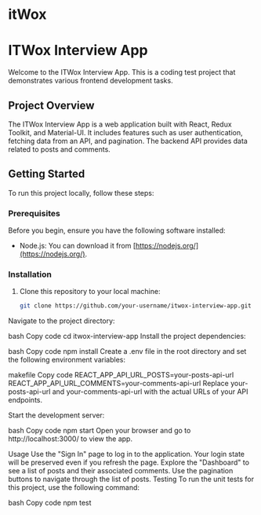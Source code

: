 # itWox
# ITWox Interview App

Welcome to the ITWox Interview App. This is a coding test project that demonstrates various frontend development tasks.

## Project Overview

The ITWox Interview App is a web application built with React, Redux Toolkit, and Material-UI. It includes features such as user authentication, fetching data from an API, and pagination. The backend API provides data related to posts and comments.

## Getting Started

To run this project locally, follow these steps:

### Prerequisites

Before you begin, ensure you have the following software installed:

- Node.js: You can download it from [https://nodejs.org/](https://nodejs.org/).

### Installation

1. Clone this repository to your local machine:

   ```bash
   git clone https://github.com/your-username/itwox-interview-app.git
Navigate to the project directory:

bash
Copy code
cd itwox-interview-app
Install the project dependencies:

bash
Copy code
npm install
Create a .env file in the root directory and set the following environment variables:

makefile
Copy code
REACT_APP_API_URL_POSTS=your-posts-api-url
REACT_APP_API_URL_COMMENTS=your-comments-api-url
Replace your-posts-api-url and your-comments-api-url with the actual URLs of your API endpoints.

Start the development server:

bash
Copy code
npm start
Open your browser and go to http://localhost:3000/ to view the app.

Usage
Use the "Sign In" page to log in to the application. Your login state will be preserved even if you refresh the page.
Explore the "Dashboard" to see a list of posts and their associated comments.
Use the pagination buttons to navigate through the list of posts.
Testing
To run the unit tests for this project, use the following command:

bash
Copy code
npm test
